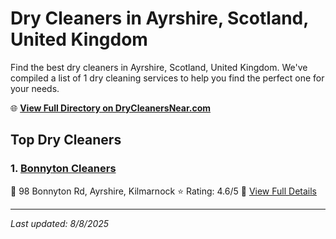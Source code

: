 # Dry Cleaners in Ayrshire, Scotland, United Kingdom

Find the best dry cleaners in Ayrshire, Scotland, United Kingdom. We've compiled a list of 1 dry cleaning services to help you find the perfect one for your needs.

🌐 **[View Full Directory on DryCleanersNear.com](https://drycleanersnear.com/city/United%20Kingdom/Scotland/Ayrshire)**

## Top Dry Cleaners

### 1. [Bonnyton Cleaners](https://drycleanersnear.com/dryCleaner/68940930fa09c6c0709d9a6e/bonnyton-cleaners)
📍 98 Bonnyton Rd, Ayrshire, Kilmarnock
⭐ Rating: 4.6/5
🔗 [View Full Details](https://drycleanersnear.com/dryCleaner/68940930fa09c6c0709d9a6e/bonnyton-cleaners)


---

*Last updated: 8/8/2025*
